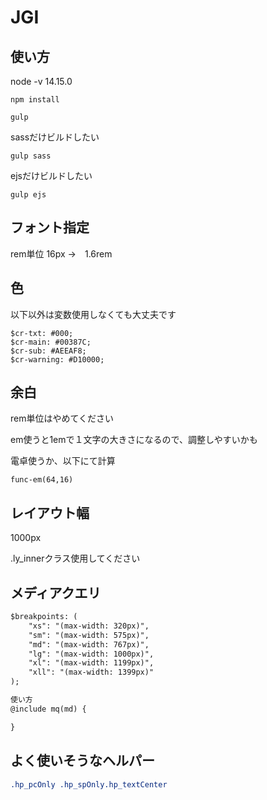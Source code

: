 # JGI

## 使い方

node -v 14.15.0
```
npm install 
```

```
gulp
```

sassだけビルドしたい
```
gulp sass
```

ejsだけビルドしたい
```
gulp ejs
```
## フォント指定
rem単位
16px →　1.6rem

## 色
以下以外は変数使用しなくても大丈夫です

```
$cr-txt: #000;
$cr-main: #00387C;
$cr-sub: #AEEAF8;
$cr-warning: #D10000;
```

## 余白
rem単位はやめてください

em使うと1emで１文字の大きさになるので、調整しやすいかも


電卓使うか、以下にて計算
```
func-em(64,16)
```
## レイアウト幅
1000px

.ly_innerクラス使用してください
## メディアクエリ
```html
$breakpoints: (
	"xs": "(max-width: 320px)",
	"sm": "(max-width: 575px)",
	"md": "(max-width: 767px)",
	"lg": "(max-width: 1000px)",
	"xl": "(max-width: 1199px)",
	"xll": "(max-width: 1399px)"
);

使い方
@include mq(md) { 

}
```

## よく使いそうなヘルパー
```css
.hp_pcOnly .hp_spOnly.hp_textCenter
```